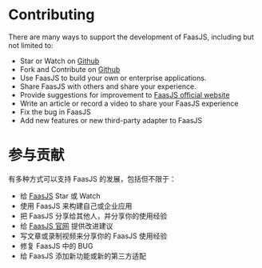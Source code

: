 # Contributing

There are many ways to support the development of FaasJS, including but not limited to:

- Star or Watch on [Github](https://github.com/faasjs/faasjs)
- Fork and Contribute on [Github](https://github.com/faasjs/faasjs)
- Use FaasJS to build your own or enterprise applications.
- Share FaasJS with others and share your experience.
- Provide suggestions for improvement to [FaasJS official website](https://faasjs.com)
- Write an article or record a video to share your FaasJS experience
- Fix the bug in FaasJS
- Add new features or new third-party adapter to FaasJS

# 参与贡献

有多种方式可以支持 FaasJS 的发展，包括但不限于：

- 给 [FaasJS](https://github.com/faasjs/faasjs) Star 或 Watch
- 使用 FaasJS 来构建自己或企业应用
- 把 FaasJS 分享给其他人，并分享你的使用经验
- 给 [FaasJS 官网](https://faasjs.com) 提供改进建议
- 写文章或录制视频来分享你的 FaasJS 使用经验
- 修复 FaasJS 中的 BUG
- 给 FaasJS 添加新功能或新的第三方适配
